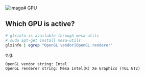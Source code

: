 ![image](https://github.com/zoten/zot-help/assets/8500195/78173220-1824-461e-b778-112eca5ee0f7)# GPU

## Which GPU is active?

``` bash
# glxinfo is available through mesa-utils
# sudo apt-get install mesa-utils
glxinfo | egrep "OpenGL vendor|OpenGL renderer"
```

e.g.

```
OpenGL vendor string: Intel
OpenGL renderer string: Mesa Intel(R) Xe Graphics (TGL GT2)
```


